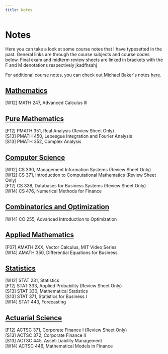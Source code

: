 ```yaml
---
title: Notes
---
```


# Notes #

Here you can take a look at some course notes that I have typesetted in the past. General links are through the course subjects and course codes below. Final exam and midterm review sheets are linked in brackets with the F and M denotations respectively jkadfhsahj

For additional course notes, you can check out Michael Baker's notes [here](http://triple-involution.blogspot.ca/p/notes.html).

[Mathematics](http://sdrv.ms/14ZyCFx)
-----

[W12] MATH 247, Advanced Calculus III

[Pure Mathematics](http://sdrv.ms/14UBwOB)
-----

[F12] PMATH 351, Real Analysis (Review Sheet Only)  
[S13] PMATH 450, Lebesgue Integration and Fourier Analysis  
[S13] PMATH 352, Complex Analysis  

[Computer Science](http://sdrv.ms/14Zywxt)
-----

[W12] CS 330, Management Information Systems (Review Sheet Only)  
[W12] CS 371, Introduction to Computational Mathematics (Review Sheet Only)  
[F12] CS 338, Databases for Business Systems (Review Sheet Only)  
[W14] CS 476, Numerical Methods for Finance  

[Combinatorics and Optimization](http://1drv.ms/1fI0Fus) 
-----

[W14] CO 255, Advanced Introduction to Optimization  

[Applied Mathematics](http://sdrv.ms/16AwTIY)
-----

[F07] AMATH 2XX, Vector Calculus, MIT Video Series  
[W14] AMATH 350, Differential Equations for Business  

[Statistics](http://sdrv.ms/14UBBSs)
-----

[W12] STAT 231, Statistics  
[F12] STAT 333, Applied Probability (Review Sheet Only)  
[S13] STAT 330, Mathematical Statistics  
[S13] STAT 371, Statistics for Business I  
[W14] STAT 443, Forecasting  

[Actuarial Science](http://sdrv.ms/14Zyvtz)
-----

[F12] ACTSC 371, Corporate Finance I (Review Sheet Only)  
[S13] ACTSC 372, Corporate Finance II  
[S13] ACTSC 445, Asset-Liability Management  
[W14] ACTSC 446, Mathematical Models in Finance  